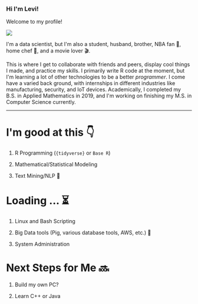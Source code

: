 ### Hi I'm Levi!

Welcome to my profile! 

![](https://media.giphy.com/media/3ov9jNziFTMfzSumAw/giphy.gif)

I'm a data scientist, but I'm also a student, husband, brother, NBA fan :basketball:, home chef :spaghetti:, and a movie lover :clapper:. 

This is where I get to collaborate with friends and peers, display cool things I made, and practice my skills. I primarily write R code at the moment, but I'm learning a lot of other technologies to be a better _programmer_. I come have a varied back ground, with internships in different industries like manufacturing, security, and IoT devices. Academically, I completed my B.S. in Applied Mathematics in 2019, and I'm working on finishing my M.S. in Computer Science currently. 

------------------------------------------

# I'm good at this :point_down:

1) R Programming (`{tidyverse}` or `Base R`)

2) Mathematical/Statistical Modeling

3) Text Mining/NLP :book:

# Loading ... :hourglass_flowing_sand:

1) Linux and Bash Scripting

2) Big Data tools (Pig, various database tools, AWS, etc.) :pig:

3) System Administration 

# Next Steps for Me :soon:

1) Build my own PC?

2) Learn C++ or Java



